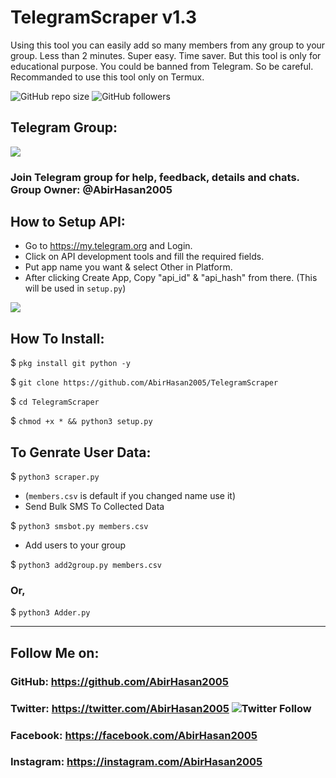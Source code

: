 # TelegramScraper v1.3
Using this tool you can easily add so many members from any group to your group. Less than 2 minutes. Super easy. Time saver. But this tool is only for educational purpose. You could be banned from Telegram. So be careful. Recommanded to use this tool only on Termux.

![GitHub repo size](https://img.shields.io/github/repo-size/AbirHasan2005/TelegramScraper?label=Repo%20Size) ![GitHub followers](https://img.shields.io/github/followers/AbirHasan2005?style=social)

## Telegram Group:
<a href="https://t.me/linux_repo"><img src="https://img.shields.io/badge/Join-Telegram%20Group-blue.svg?logo=telegram"></a>
### Join Telegram group for help, feedback, details and chats. Group Owner: @AbirHasan2005

## How to Setup API:
- Go to https://my.telegram.org and Login.
- Click on API development tools and fill the required fields.
- Put app name you want & select Other in Platform.
- After clicking Create App, Copy "api_id" & "api_hash" from there. (This will be used in `setup.py`)
<p><img src="https://i1.wp.com/python.gotrained.com/wp-content/uploads/2019/01/desc.png?resize=768%2C479&ssl=1"></p>

## How To Install:

$ `pkg install git python -y`

$ `git clone https://github.com/AbirHasan2005/TelegramScraper`

$ `cd TelegramScraper`

$ `chmod +x * && python3 setup.py`

## To Genrate User Data:

$ `python3 scraper.py`

- (`members.csv` is default if you changed name use it)
- Send Bulk SMS To Collected Data

$ `python3 smsbot.py members.csv`

- Add users to your group

$ `python3 add2group.py members.csv`
### Or,
$ `python3 Adder.py`

---

## Follow Me on:
### GitHub: https://github.com/AbirHasan2005
### Twitter: https://twitter.com/AbirHasan2005  ![Twitter Follow](https://img.shields.io/twitter/follow/AbirHasan2005?style=social)
### Facebook: https://facebook.com/AbirHasan2005
### Instagram: https://instagram.com/AbirHasan2005
